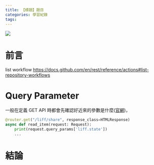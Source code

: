 ```yaml
---
title: 【標題】題目
categories: 學習紀錄
tags:
---
```


<style>
  section.compact {
    font-size: 150%  
  }
  img[alt~="center"] {
    display: block;
    margin: 0 auto;
  }
</style>

![](https://nijialin.com/images/2021/)

# 前言

<!-- more -->
list workflow https://docs.github.com/en/rest/reference/actions#list-repository-workflows
# Query Parameter

一般在定義 GET API 時都會先確認好近來的參數是什麼([官網](https://fastapi.tiangolo.com/tutorial/query-params/))，

```python
@router.get("/liff/share", response_class=HTMLResponse)
async def read_item(request: Request):
    print(request.query_params['liff.state'])
    ...
```



# 結論
